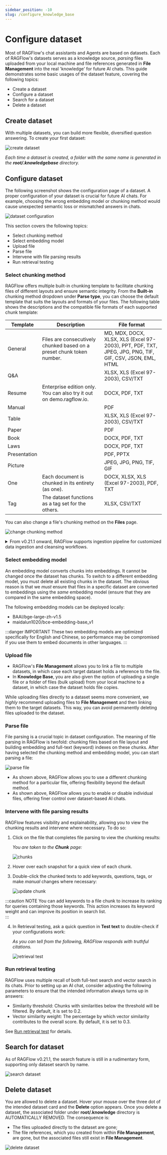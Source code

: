 ```yaml
---
sidebar_position: -10
slug: /configure_knowledge_base
---
```


# Configure dataset

Most of RAGFlow's chat assistants and Agents are based on datasets. Each of RAGFlow's datasets serves as a knowledge source, *parsing* files uploaded from your local machine and file references generated in **File Management** into the real 'knowledge' for future AI chats. This guide demonstrates some basic usages of the dataset feature, covering the following topics:

- Create a dataset
- Configure a dataset
- Search for a dataset
- Delete a dataset

## Create dataset

With multiple datasets, you can build more flexible, diversified question answering. To create your first dataset:

![create dataset](https://raw.githubusercontent.com/infiniflow/ragflow-docs/main/images/create_knowledge_base.jpg)

_Each time a dataset is created, a folder with the same name is generated in the **root/.knowledgebase** directory._

## Configure dataset

The following screenshot shows the configuration page of a dataset. A proper configuration of your dataset is crucial for future AI chats. For example, choosing the wrong embedding model or chunking method would cause unexpected semantic loss or mismatched answers in chats. 

![dataset configuration](https://raw.githubusercontent.com/infiniflow/ragflow-docs/main/images/configure_knowledge_base.jpg)

This section covers the following topics:

- Select chunking method
- Select embedding model
- Upload file
- Parse file
- Intervene with file parsing results
- Run retrieval testing

### Select chunking method

RAGFlow offers multiple built-in chunking template to facilitate chunking files of different layouts and ensure semantic integrity. From the **Built-in** chunking method dropdown under **Parse type**, you can choose the default template that suits the layouts and formats of your files. The following table shows the descriptions and the compatible file formats of each supported chunk template:

| **Template** | Description                                                           | File format                                                                                   |
|--------------|-----------------------------------------------------------------------|-----------------------------------------------------------------------------------------------|
| General      | Files are consecutively chunked based on a preset chunk token number. | MD, MDX, DOCX, XLSX, XLS (Excel 97-2003), PPT, PDF, TXT, JPEG, JPG, PNG, TIF, GIF, CSV, JSON, EML, HTML |
| Q&A          |                                                                       | XLSX, XLS (Excel 97-2003), CSV/TXT                                                             |
| Resume       | Enterprise edition only. You can also try it out on demo.ragflow.io.  | DOCX, PDF, TXT                                                                                |
| Manual       |                                                                       | PDF                                                                                           |
| Table        |                                                                       | XLSX, XLS (Excel 97-2003), CSV/TXT                                                             |
| Paper        |                                                                       | PDF                                                                                           |
| Book         |                                                                       | DOCX, PDF, TXT                                                                                |
| Laws         |                                                                       | DOCX, PDF, TXT                                                                                |
| Presentation |                                                                       | PDF, PPTX                                                                                     |
| Picture      |                                                                       | JPEG, JPG, PNG, TIF, GIF                                                                      |
| One          | Each document is chunked in its entirety (as one).                    | DOCX, XLSX, XLS (Excel 97-2003), PDF, TXT                                                      |
| Tag          | The dataset functions as a tag set for the others.             | XLSX, CSV/TXT                                                                                 |

You can also change a file's chunking method on the **Files** page.

![change chunking method](https://raw.githubusercontent.com/infiniflow/ragflow-docs/main/images/change_chunking_method.jpg)

<details>
  <summary>From v0.21.1 onward, RAGFlow supports ingestion pipeline for customized data ingestion and cleansing workflows.</summary>
   
  To use a customized data pipeline:

  1. On the **Agent** page, click **+ Create agent** > **Create from blank**.
  2. Select **Ingestion pipeline** and name your data pipeline in the popup, then click **Save** to show the data pipeline canvas.
  3. After updating your data pipeline, click **Save** on the top right of the canvas.
  4. Navigate to the **Configuration** page of your dataset, select **Choose pipeline** in **Ingestion pipeline**.
     
     *Your saved data pipeline will appear in the dropdown menu below.*

</details>

### Select embedding model

An embedding model converts chunks into embeddings. It cannot be changed once the dataset has chunks. To switch to a different embedding model, you must delete all existing chunks in the dataset. The obvious reason is that we *must* ensure that files in a specific dataset are converted to embeddings using the *same* embedding model (ensure that they are compared in the same embedding space).

The following embedding models can be deployed locally:

- BAAI/bge-large-zh-v1.5
- maidalun1020/bce-embedding-base_v1

:::danger IMPORTANT
These two embedding models are optimized specifically for English and Chinese, so performance may be compromised if you use them to embed documents in other languages.
:::

### Upload file

- RAGFlow's **File Management** allows you to link a file to multiple datasets, in which case each target dataset holds a reference to the file.
- In **Knowledge Base**, you are also given the option of uploading a single file or a folder of files (bulk upload) from your local machine to a dataset, in which case the dataset holds file copies. 

While uploading files directly to a dataset seems more convenient, we *highly* recommend uploading files to **File Management** and then linking them to the target datasets. This way, you can avoid permanently deleting files uploaded to the dataset. 

### Parse file

File parsing is a crucial topic in dataset configuration. The meaning of file parsing in RAGFlow is twofold: chunking files based on file layout and building embedding and full-text (keyword) indexes on these chunks. After having selected the chunking method and embedding model, you can start parsing a file:

![parse file](https://raw.githubusercontent.com/infiniflow/ragflow-docs/main/images/parse_file.jpg)

- As shown above, RAGFlow allows you to use a different chunking method for a particular file, offering flexibility beyond the default method. 
- As shown above, RAGFlow allows you to enable or disable individual files, offering finer control over dataset-based AI chats. 

### Intervene with file parsing results

RAGFlow features visibility and explainability, allowing you to view the chunking results and intervene where necessary. To do so: 

1. Click on the file that completes file parsing to view the chunking results: 

   _You are taken to the **Chunk** page:_

   ![chunks](https://raw.githubusercontent.com/infiniflow/ragflow-docs/main/images/file_chunks.jpg)

2. Hover over each snapshot for a quick view of each chunk.

3. Double-click the chunked texts to add keywords, questions, tags, or make *manual* changes where necessary:

   ![update chunk](https://raw.githubusercontent.com/infiniflow/ragflow-docs/main/images/add_keyword_question.jpg)

:::caution NOTE
You can add keywords to a file chunk to increase its ranking for queries containing those keywords. This action increases its keyword weight and can improve its position in search list.  
:::

4. In Retrieval testing, ask a quick question in **Test text** to double-check if your configurations work:

   _As you can tell from the following, RAGFlow responds with truthful citations._

   ![retrieval test](https://raw.githubusercontent.com/infiniflow/ragflow-docs/main/images/retrieval_test.jpg)

### Run retrieval testing

RAGFlow uses multiple recall of both full-text search and vector search in its chats. Prior to setting up an AI chat, consider adjusting the following parameters to ensure that the intended information always turns up in answers:

- Similarity threshold: Chunks with similarities below the threshold will be filtered. By default, it is set to 0.2.
- Vector similarity weight: The percentage by which vector similarity contributes to the overall score. By default, it is set to 0.3.

See [Run retrieval test](./run_retrieval_test.md) for details.

## Search for dataset

As of RAGFlow v0.21.1, the search feature is still in a rudimentary form, supporting only dataset search by name.

![search dataset](https://raw.githubusercontent.com/infiniflow/ragflow-docs/main/images/search_datasets.jpg)

## Delete dataset

You are allowed to delete a dataset. Hover your mouse over the three dot of the intended dataset card and the **Delete** option appears. Once you delete a dataset, the associated folder under **root/.knowledge** directory is AUTOMATICALLY REMOVED. The consequence is:

- The files uploaded directly to the dataset are gone;  
- The file references, which you created from within **File Management**, are gone, but the associated files still exist in **File Management**. 

![delete dataset](https://raw.githubusercontent.com/infiniflow/ragflow-docs/main/images/delete_datasets.jpg)
